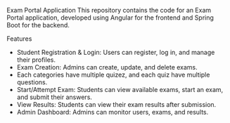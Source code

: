 
Exam Portal Application
This repository contains the code for an Exam Portal application, developed using Angular for the frontend and Spring Boot for the backend.

Features
- Student Registration & Login: Users can register, log in, and manage their profiles.
- Exam Creation: Admins can create, update, and delete exams.
- Each categories have multiple quizez, and each quiz have multiple questions.
- Start/Attempt Exam: Students can view available exams, start an exam, and submit their answers.
- View Results: Students can view their exam results after submission.
- Admin Dashboard: Admins can monitor users, exams, and results.

